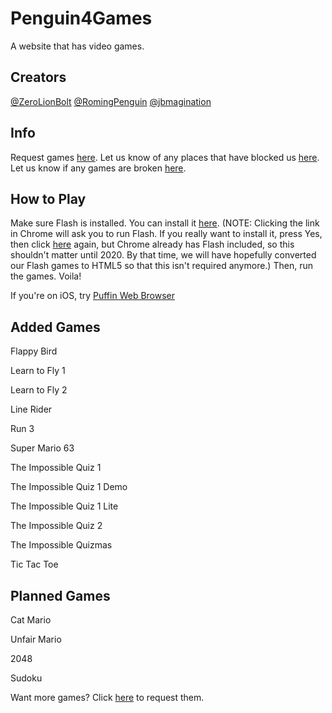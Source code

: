 # Penguin4Games

A website that has video games.

## Creators

[@ZeroLionBolt](https://github.com/ZeroLionBolt)
[@RomingPenguin](https://github.com/RomingPenguin)
[@jbmagination](https://github.com/jbmagination)

## Info

Request games [here](https://github.com/Penguin4Games/Penguin4Games.github.io/issues/1).
Let us know of any places that have blocked us [here](https://github.com/Penguin4Games/Penguin4Games.github.io/issues/5).
Let us know if any games are broken [here](https://github.com/Penguin4Games/Penguin4Games.github.io/issues/6).
## How to Play

Make sure Flash is installed. You can install it [here](https://get.adobe.com/flashplayer/). (NOTE: Clicking the link in Chrome will ask you to run Flash. If you really want to install it, press Yes, then click [here](https://get.adobe.com/flashplayer/) again, but Chrome already has Flash included, so this shouldn't matter until 2020. By that time, we will have hopefully converted our Flash games to HTML5 so that this isn't required anymore.) Then, run the games. Voila!

If you're on iOS, try [Puffin Web Browser](https://itunes.apple.com/gb/app/puffin-web-browser-free/id472937654?mt=8)
## Added Games

Flappy Bird

Learn to Fly 1

Learn to Fly 2

Line Rider

Run 3

Super Mario 63

The Impossible Quiz 1

The Impossible Quiz 1 Demo

The Impossible Quiz 1 Lite

The Impossible Quiz 2

The Impossible Quizmas

Tic Tac Toe

## Planned Games

Cat Mario

Unfair Mario

2048

Sudoku

Want more games? Click [here](https://github.com/Penguin4Games/Penguin4Games.github.io/issues/1) to request them.
